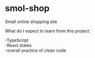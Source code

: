 # smol-shop
Small online shopping site


What do I expect to learn from this project:

-TypeScript <br>
-React states <br>
-overall practice of clean code <br>
